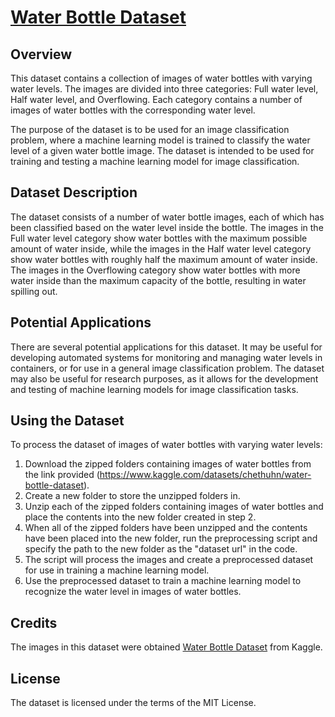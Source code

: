 # [Water Bottle Dataset](https://www.kaggle.com/datasets/chethuhn/water-bottle-dataset)

## Overview
This dataset contains a collection of images of water bottles with varying water levels. The images are divided into three categories: Full water level, Half water level, and Overflowing. Each category contains a number of images of water bottles with the corresponding water level.

The purpose of the dataset is to be used for an image classification problem, where a machine learning model is trained to classify the water level of a given water bottle image. The dataset is intended to be used for training and testing a machine learning model for image classification.

## Dataset Description
The dataset consists of a number of water bottle images, each of which has been classified based on the water level inside the bottle. The images in the Full water level category show water bottles with the maximum possible amount of water inside, while the images in the Half water level category show water bottles with roughly half the maximum amount of water inside. The images in the Overflowing category show water bottles with more water inside than the maximum capacity of the bottle, resulting in water spilling out.

## Potential Applications
There are several potential applications for this dataset. It may be useful for developing automated systems for monitoring and managing water levels in containers, or for use in a general image classification problem. The dataset may also be useful for research purposes, as it allows for the development and testing of machine learning models for image classification tasks.

## Using the Dataset
To process the dataset of images of water bottles with varying water levels:

1.  Download the zipped folders containing images of water bottles from the link provided (https://www.kaggle.com/datasets/chethuhn/water-bottle-dataset).
2.  Create a new folder to store the unzipped folders in.
3.  Unzip each of the zipped folders containing images of water bottles and place the contents into the new folder created in step 2.
4. When all of the zipped folders have been unzipped and the contents have been placed into the new folder, run the preprocessing script and specify the path to the new folder as the "dataset url" in the code.
5. The script will process the images and create a preprocessed dataset for use in training a machine learning model.
6. Use the preprocessed dataset to train a machine learning model to recognize the water level in images of water bottles.


## Credits
The images in this dataset were obtained [Water Bottle Dataset](https://www.kaggle.com/datasets/chethuhn/water-bottle-dataset)
from Kaggle.

## License
The dataset is licensed under the terms of the MIT License.
